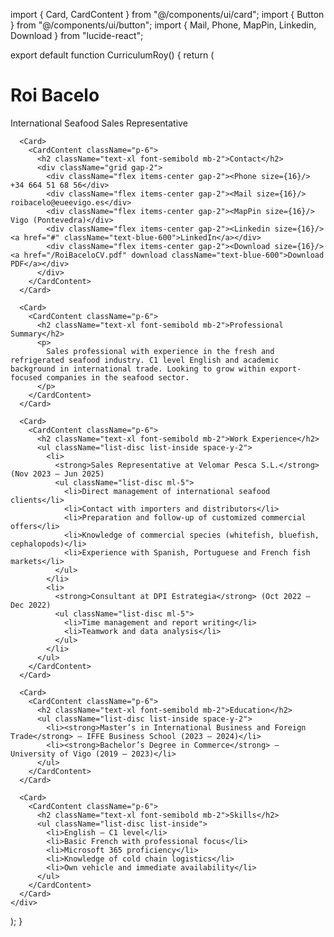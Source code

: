 import { Card, CardContent } from "@/components/ui/card";
import { Button } from "@/components/ui/button";
import { Mail, Phone, MapPin, Linkedin, Download } from "lucide-react";

export default function CurriculumRoy() {
  return (
    <div className="p-6 max-w-4xl mx-auto grid gap-6">
      <Card className="text-center">
        <CardContent className="p-6">
          <h1 className="text-3xl font-bold">Roi Bacelo</h1>
          <p className="text-lg text-gray-600">International Seafood Sales Representative</p>
        </CardContent>
      </Card>

      <Card>
        <CardContent className="p-6">
          <h2 className="text-xl font-semibold mb-2">Contact</h2>
          <div className="grid gap-2">
            <div className="flex items-center gap-2"><Phone size={16}/> +34 664 51 68 56</div>
            <div className="flex items-center gap-2"><Mail size={16}/> roibacelo@eueevigo.es</div>
            <div className="flex items-center gap-2"><MapPin size={16}/> Vigo (Pontevedra)</div>
            <div className="flex items-center gap-2"><Linkedin size={16}/> <a href="#" className="text-blue-600">LinkedIn</a></div>
            <div className="flex items-center gap-2"><Download size={16}/> <a href="/RoiBaceloCV.pdf" download className="text-blue-600">Download PDF</a></div>
          </div>
        </CardContent>
      </Card>

      <Card>
        <CardContent className="p-6">
          <h2 className="text-xl font-semibold mb-2">Professional Summary</h2>
          <p>
            Sales professional with experience in the fresh and refrigerated seafood industry. C1 level English and academic background in international trade. Looking to grow within export-focused companies in the seafood sector.
          </p>
        </CardContent>
      </Card>

      <Card>
        <CardContent className="p-6">
          <h2 className="text-xl font-semibold mb-2">Work Experience</h2>
          <ul className="list-disc list-inside space-y-2">
            <li>
              <strong>Sales Representative at Velomar Pesca S.L.</strong> (Nov 2023 – Jun 2025)
              <ul className="list-disc ml-5">
                <li>Direct management of international seafood clients</li>
                <li>Contact with importers and distributors</li>
                <li>Preparation and follow-up of customized commercial offers</li>
                <li>Knowledge of commercial species (whitefish, bluefish, cephalopods)</li>
                <li>Experience with Spanish, Portuguese and French fish markets</li>
              </ul>
            </li>
            <li>
              <strong>Consultant at DPI Estrategia</strong> (Oct 2022 – Dec 2022)
              <ul className="list-disc ml-5">
                <li>Time management and report writing</li>
                <li>Teamwork and data analysis</li>
              </ul>
            </li>
          </ul>
        </CardContent>
      </Card>

      <Card>
        <CardContent className="p-6">
          <h2 className="text-xl font-semibold mb-2">Education</h2>
          <ul className="list-disc list-inside space-y-2">
            <li><strong>Master’s in International Business and Foreign Trade</strong> – IFFE Business School (2023 – 2024)</li>
            <li><strong>Bachelor’s Degree in Commerce</strong> – University of Vigo (2019 – 2023)</li>
          </ul>
        </CardContent>
      </Card>

      <Card>
        <CardContent className="p-6">
          <h2 className="text-xl font-semibold mb-2">Skills</h2>
          <ul className="list-disc list-inside">
            <li>English – C1 level</li>
            <li>Basic French with professional focus</li>
            <li>Microsoft 365 proficiency</li>
            <li>Knowledge of cold chain logistics</li>
            <li>Own vehicle and immediate availability</li>
          </ul>
        </CardContent>
      </Card>
    </div>
  );
}
